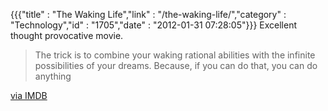 {{{"title" : "The Waking Life","link" : "/the-waking-life/","category" : "Technology","id" : "1705","date" : "2012-01-31 07:28:05"}}}
Excellent thought provocative movie.

> The trick is to combine your waking rational abilities with the infinite possibilities of your dreams. Because, if you can do that, you can do anything

[via IMDB](http://www.imdb.com/title/tt0243017/)